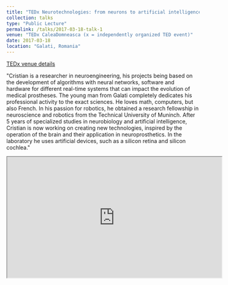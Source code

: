 ```yaml
---
title: "TEDx Neurotechnologies: from neurons to artificial intelligence"
collection: talks
type: "Public Lecture"
permalink: /talks/2017-03-18-talk-1
venue: "TEDx CaleaDomneasca (x = independently organized TED event)"
date: 2017-03-18
location: "Galati, Romania"
---
```


[TEDx venue details](https://www.ted.com/tedx/events/21484)

"Cristian is a researcher in neuroengineering, his projects being based on the development of algorithms with neural networks, software and hardware for different real-time systems that can impact the evolution of medical prostheses. The young man from Galati completely dedicates his professional activity to the exact sciences. He loves math, computers, but also French. In his passion for robotics, he obtained a research fellowship in neuroscience and robotics from the Technical University of Muninch. After 5 years of specialized studies in neurobiology and artificial intelligence, Cristian is now working on creating new technologies, inspired by the operation of the brain and their application in neuroprosthetics. In the laboratory he uses artificial devices, such as a silicon retina and silicon cochlea."


<iframe width="560" height="315" src="https://www.youtube.com/embed/Oin_hCC2WrE"></iframe>
